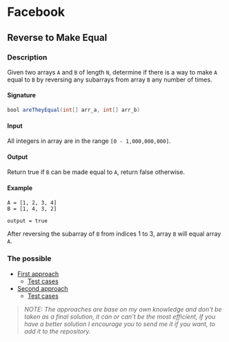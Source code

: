 # Facebook

## Reverse to Make Equal

### Description
Given two arrays `A` and `B` of length `N`, determine if there is a way to make `A` equal to `B` by reversing any subarrays from array `B` any number of times.

#### Signature

```java
bool areTheyEqual(int[] arr_a, int[] arr_b)
```

#### Input

All integers in array are in the range `[0 - 1,000,000,000]`.

#### Output

Return true if `B` can be made equal to `A`, return false otherwise.

#### Example
```
A = [1, 2, 3, 4]
B = [1, 4, 3, 2]

output = true
````

After reversing the subarray of `B` from indices 1 to 3, array `B` will equal array `A`.

### The possible

* [First approach](method1/PairSums.java)
    * [Test cases](../../../../../java/facebook/interviewpreparation/hashtables/pairsums/method1/PairSums.java)
* [Second approach](method2/PairSums.java)
  * [Test cases](../../../../../java/facebook/interviewpreparation/hashtables/pairsums/method2/PairSums.java)

> *NOTE: The approaches are base on my own knowledge and don't be taken as a final solution, it can or can't be the most efficient, If you have a better solution I encourage you to send me it if you want, to add it to the repository.*